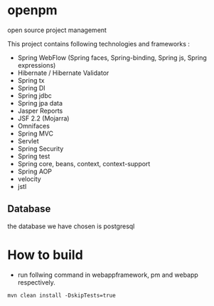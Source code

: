 # openpm
open source project management

This project contains following technologies and frameworks :

* Spring WebFlow (Spring faces, Spring-binding, Spring js, Spring expressions)
* Hibernate / Hibernate Validator
* Spring tx
* Spring DI
* Spring jdbc
* Spring jpa data
* Jasper Reports
* JSF 2.2 (Mojarra)
* Omnifaces
* Spring MVC
* Servlet
* Spring Security
* Spring test
* Spring core, beans, context, context-support
* Spring AOP
* velocity
* jstl
## Database

the database we have chosen is postgresql

# How to build 

* run follwing command in webappframework, pm and webapp respectively.

```
mvn clean install -DskipTests=true
```
